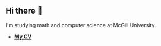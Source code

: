 ## Hi there 👋
I'm studying math and computer science at McGill University.
- [**My CV**](https://github.com/jakegameroff/CV/blob/main/cv.pdf)
